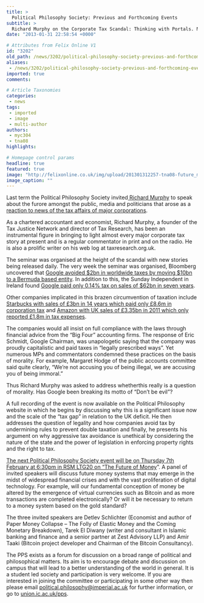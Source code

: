 ```yaml
---
title: >
  Political Philosophy Society: Previous and Forthcoming Events
subtitle: >
  Richard Murphy on the Corporate Tax Scandal: Thinking with Portals. Now Yaqub Chaudhary lets you know what they have coming up this term
date: "2013-01-31 22:58:54 +0000"

# Attributes from Felix Online V1
id: "3202"
old_path: /news/3202/political-philosophy-society-previous-and-forthcoming-events
aliases:
 - /news/3202/political-philosophy-society-previous-and-forthcoming-events
imported: true
comments:

# Article Taxonomies
categories:
 - news
tags:
 - imported
 - image
 - multi-author
authors:
 - myc304
 - tna08
highlights:

# Homepage control params
headline: true
featured: true
image: "http://felixonline.co.uk/img/upload/201301312257-tna08-future_money04-1.png"
image_caption: ""
---
```


Last term the Political Philosophy Society invited[ Richard Murphy](http://www.taxresearch.org.uk/Blog/richard-murphy/) to speak about the furore amongst the public, media and politicians that arose as a [reaction to news of the tax affairs of major corporations](http://www.guardian.co.uk/business/2012/dec/03/amazon-google-starbucks-tax-avoidance).

As a chartered accountant and economist, Richard Murphy, a founder of the Tax Justice Network and director of Tax Research, has been an instrumental figure in bringing to light almost every major corporate tax story at present and is a regular commentator in print and on the radio. He is also a prolific writer on his web log at taxresearch.org.uk.

The seminar was organised at the height of the scandal with new stories being released daily. The very week the seminar was organised, Bloomberg uncovered that [Google avoided $2bn in worldwide taxes by moving $10bn to a Bermuda based entity](http://www.telegraph.co.uk/finance/personalfinance/consumertips/tax/9735448/Google-avoided-2bn-tax-by-funnelling-profits-through-Bermunda.html). In addition to this, the Sunday Independent in Ireland found [Google paid only 0.14% tax on sales of $62bn in seven years](http://www.independent.ie/business/irish/google-pays-just-014-tax-in-seven-years-3319796.html).

Other companies implicated in this brazen circumvention of taxation include [Starbucks with sales of £3bn in 14 years which paid only £8.6m in corporation tax](http://www.bbc.co.uk/news/uk-20650945) and [Amazon with UK sales of £3.35bn in 2011 which only reported £1.8m in tax expenses](http://www.guardian.co.uk/books/2012/nov/20/high-street-shops-amazon-tax).

The companies would all insist on full compliance with the laws through financial advice from the “Big Four” accounting firms. The response of Eric Schmidt, Google Chairman, was unapologetic saying that the company was proudly capitalistic and paid taxes in “legally prescribed ways”. Yet numerous MPs and commentators condemned these practices on the basis of morality. For example, Margaret Hodge of the public accounts committee said quite clearly, “We’re not accusing you of being illegal, we are accusing you of being immoral.”

Thus Richard Murphy was asked to address whetherthis really is a question of morality. Has Google been breaking its motto of “Don’t be evil”?

A full recording of the event is now available on the Political Philosophy website in which he begins by discussing why this is a significant issue now and the scale of the “tax gap” in relation to the UK deficit. He then addresses the question of legality and how companies avoid tax by undermining rules to prevent double taxation and finally, he presents his argument on why aggressive tax avoidance is unethical by considering the nature of the state and the power of legislation in enforcing property rights and the right to tax.

[The next Political Philosophy Society event will be on Thursday 7th February at 6:30pm in RSM LTG20 on “The Future of Money](https://union.ic.ac.uk/scc/pps/?s=seminars)”. A panel of invited speakers will discuss future money systems that may emerge in the midst of widespread financial crises and with the vast proliferation of digital technology. For example, will our fundamental conception of money be altered by the emergence of virtual currencies such as Bitcoin and as more transactions are completed electronically? Or will it be necessary to return to a money system based on the gold standard?

The three invited speakers are Detlev Schlichter (Economist and author of Paper Money Collapse – The Folly of Elastic Money and the Coming Monetary Breakdown), Tarek El Diwany (writer and consultant in Islamic banking and finance and a senior partner at Zest Advisory LLP) and Amir Taaki (Bitcoin project developer and Chairman of the Bitcoin Consultancy).

The PPS exists as a forum for discussion on a broad range of political and philosophical matters. Its aim is to encourage debate and discussion on campus that will lead to a better understanding of the world in general. It is a student led society and participation is very welcome. If you are interested in joining the committee or participating in some other way then please email [political.philosophy@imperial.ac.uk](mailto:political.philosophy@imperial.ac.uk) for further information, or go to [union.ic.ac.uk/pps](https://union.ic.ac.uk/scc/pps/).

